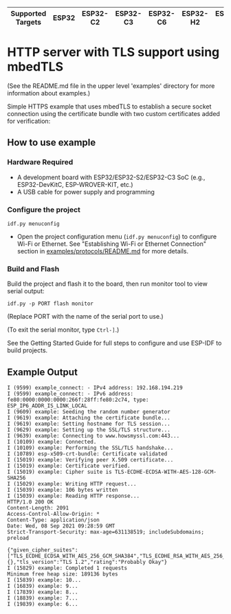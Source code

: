 | Supported Targets | ESP32 | ESP32-C2 | ESP32-C3 | ESP32-C6 | ESP32-H2 | ESP32-S2 | ESP32-S3 |
| ----------------- | ----- | -------- | -------- | -------- | -------- | -------- | -------- |

# HTTP server with TLS support using mbedTLS

(See the README.md file in the upper level 'examples' directory for more information about examples.)

Simple HTTPS example that uses mbedTLS to establish a secure socket connection using the certificate bundle with two custom certificates added for verification:

## How to use example

### Hardware Required

* A development board with ESP32/ESP32-S2/ESP32-C3 SoC (e.g., ESP32-DevKitC, ESP-WROVER-KIT, etc.)
* A USB cable for power supply and programming

### Configure the project

```
idf.py menuconfig
```
* Open the project configuration menu (`idf.py menuconfig`) to configure Wi-Fi or Ethernet. See "Establishing Wi-Fi or Ethernet Connection" section in [examples/protocols/README.md](../../README.md) for more details.

### Build and Flash

Build the project and flash it to the board, then run monitor tool to view serial output:

```
idf.py -p PORT flash monitor
```

(Replace PORT with the name of the serial port to use.)

(To exit the serial monitor, type ``Ctrl-]``.)

See the Getting Started Guide for full steps to configure and use ESP-IDF to build projects.

## Example Output

```
I (9599) example_connect: - IPv4 address: 192.168.194.219
I (9599) example_connect: - IPv6 address: fe80:0000:0000:0000:266f:28ff:fe80:2c74, type: ESP_IP6_ADDR_IS_LINK_LOCAL
I (9609) example: Seeding the random number generator
I (9619) example: Attaching the certificate bundle...
I (9619) example: Setting hostname for TLS session...
I (9629) example: Setting up the SSL/TLS structure...
I (9639) example: Connecting to www.howsmyssl.com:443...
I (10109) example: Connected.
I (10109) example: Performing the SSL/TLS handshake...
I (10789) esp-x509-crt-bundle: Certificate validated
I (15019) example: Verifying peer X.509 certificate...
I (15019) example: Certificate verified.
I (15019) example: Cipher suite is TLS-ECDHE-ECDSA-WITH-AES-128-GCM-SHA256
I (15029) example: Writing HTTP request...
I (15039) example: 106 bytes written
I (15039) example: Reading HTTP response...
HTTP/1.0 200 OK
Content-Length: 2091
Access-Control-Allow-Origin: *
Content-Type: application/json
Date: Wed, 08 Sep 2021 09:28:59 GMT
Strict-Transport-Security: max-age=631138519; includeSubdomains; preload

{"given_cipher_suites":["TLS_ECDHE_ECDSA_WITH_AES_256_GCM_SHA384","TLS_ECDHE_RSA_WITH_AES_256_GCM_SHA384","TLS_DHE_RSA_WITH_AES_256_GCM_SHA384","TLS_ECDHE_ECDSA_WITH_AES_256_CCM","TLS_DHE_RSA_WITH_AES_256_CCM","TLS_ECDHE_ECDSA_WITH_AES_256_CBC_SHA384","TLS_ECDHE_RSA_WITH_AES_256_CBC_SHA384","TLS_DHE_RSA_WITH_AES_256_CBC_SHA256","TLS_ECDHE_ECDSA_WITH_AES_256_CBC_SHA","TLS_ECDHE_RSA_WITH_AES_256_CBC_SHA","TLS_DHE_RSA_WITH_AES_256_CBC_SHA","TLS_ECDHE_ECDSA_WITH_AES_256_CCM_8","TLS_DHE_RSA_WITH_AES_256_CCM_8","TLS_ECDHE_ECDSA_WITH_AES_128_GCM_SHA256","TLS_ECDHE_RSA_WITH_AES_128_GCM_SHA256","TLS_DHE_RSA_WITH_AES_128_GCM_SHA256","TLS_ECDHE_ECDSA_WITH_AES_128_CCM","TLS_DHE_RSA_WITH_AES_128_CCM","TLS_ECDHE_ECDSA_WITH_AES_128_CBC_SHA256","TLS_ECDHE_RSA_WITH_AES_128_CBC_SHA256","TLS_DHE_RSA_WITH_AES_128_CBC_SHA256","TLS_ECDHE_ECDSA_WITH_AES_128_CBC_SHA","TLS_ECDHE_RSA_WITH_AES_128_CBC_SHA","TLS_DHE_RSA_WITH_AES_128_CBC_SHA","TLS_ECDHE_ECDSA_WITH_AES_128_CCM_8","TLS_DHE_RSA_WITH_AES_128_CCM_8","TLS_RSA_WITH_AES_256_GCM_SHA384","TLS_RSA_WITH_AES_256_CCM","TLS_RSA_WITH_AES_256_CBC_SHA256","TLS_RSA_WITH_AES_256_CBC_SHA","TLS_ECDH_RSA_WITH_AES_256_GCM_SHA384","TLS_ECDH_RSA_WITH_AES_256_CBC_SHA384","TLS_ECDH_RSA_WITH_AES_256_CBC_SHA","TLS_ECDH_ECDSA_WITH_AES_256_GCM_SHA384","TLS_ECDH_ECDSA_WITH_AES_256_CBC_SHA384","TLS_ECDH_ECDSA_WITH_AES_256_CBC_SHA","TLS_RSA_WITH_AES_256_CCM_8","TLS_RSA_WITH_AES_128_GCM_SHA256","TLS_RSA_WITH_AES_128_CCM","TLS_RSA_WITH_AES_128_CBC_SHA256","TLS_RSA_WITH_AES_128_CBC_SHA","TLS_ECDH_RSA_WITH_AES_128_GCM_SHA256","TLS_ECDH_RSA_WITH_AES_128_CBC_SHA256","TLS_ECDH_RSA_WITH_AES_128_CBC_SHA","TLS_ECDH_ECDSA_WITH_AES_128_GCM_SHA256","TLS_ECDH_ECDSA_WITH_AES_128_CBC_SHA256","TLS_ECDH_ECDSA_WITH_AES_128_CBC_SHA","TLS_RSA_WITH_AES_128_CCM_8","TLS_EMPTY_RENEGOTIATION_INFO_SCSV"],"ephemeral_keys_supported":true,"session_ticket_supported":true,"tls_compression_supported":false,"unknown_cipher_suite_supported":false,"beast_vuln":false,"able_to_detect_n_minus_one_splitting":false,"insecure_cipher_suites":{},"tls_version":"TLS 1.2","rating":"Probably Okay"}
I (15829) example: Completed 1 requests
Minimum free heap size: 189136 bytes
I (15839) example: 10...
I (16839) example: 9...
I (17839) example: 8...
I (18839) example: 7...
I (19839) example: 6...
```
